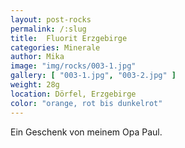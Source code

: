 ```yaml
---
layout: post-rocks
permalink: /:slug
title:  Fluorit Erzgebirge
categories: Minerale
author: Mika
image: "img/rocks/003-1.jpg"
gallery: [ "003-1.jpg", "003-2.jpg" ]
weight: 28g
location: Dörfel, Erzgebirge
color: "orange, rot bis dunkelrot"
---
```


Ein Geschenk von meinem Opa Paul.
